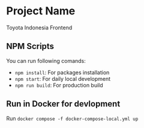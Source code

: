 # Project Name

Toyota Indonesia Frontend

## NPM Scripts

You can run following comands:

- `npm install`: For packages installation
- `npm start`: For daily local development
- `npm run build`: For production build

## Run in Docker for devlopment

Run `docker compose -f docker-compose-local.yml up`

